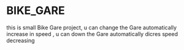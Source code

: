 # BIKE_GARE
this is small Bike Gare project, u can change the Gare automatically increase in speed , u can down the Gare automatically dicres speed decreasing
